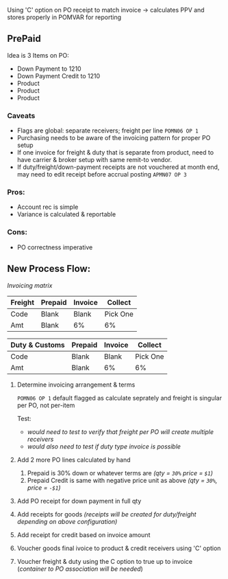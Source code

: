 Using 'C' option on PO receipt to match invoice -> calculates PPV and stores properly in POMVAR for reporting

PrePaid
---

Idea is 3 Items on PO:
* Down Payment to 1210
* Down Payment Credit to 1210
* Product
* Product
* Product

### Caveats
* Flags are global: separate receivers; freight per line `POMN06 OP 1`
* Purchasing needs to be aware of the invoicing pattern for proper PO setup
* If one invoice for freight & duty that is separate from product, need to have carrier & broker setup with same remit-to vendor.
* If duty/freight/down-payment receipts are not vouchered at month end, may need to edit receipt before accrual posting `APMN07 OP 3`

### Pros:
* Account rec is simple
* Variance is calculated & reportable

### Cons:
* PO correctness imperative

New Process Flow:
---------------------

_Invoicing matrix_

|Freight		|Prepaid				|Invoice					|Collect				|
|---------------|-----------------------|-----------------------	|-----------------------|
|Code			|Blank					|Blank						|Pick One				|
|Amt			|Blank					|6%							|6%						|

|Duty & Customs	|Prepaid				|Invoice					|Collect				|
|---------------|-----------------------|-----------------------	|-----------------------|
|Code			|Blank					|Blank						|Pick One				|
|Amt			|Blank					|6%							|6%						|



1.	Determine invoicing arrangement & terms

	`POMN06 OP 1` default flagged as calculate seprately and freight is singular per PO, not per-item

	Test:
	*	_would need to test to verify that freight per PO will create multiple receivers_
	*	_would also need to test if duty type invoice is possible_

2. Add 2 more PO lines calculated by hand
	1. Prepaid is 30% down or whatever terms are _(qty = `30%` price = `$1`)_
	2. Prepaid Credit is same with negative price unit as above _(qty = `30%`, price = `-$1`)_
3. Add PO receipt for down payment in full qty
4. Add receipts for goods _(receipts will be created for duty/freight depending on above configuration)_
5. Add receipt for credit based on invoice amount
6. Voucher goods final ivoice to product & credit receivers using 'C' option
7. Voucher freight & duty using the C option to true up to invoice (_container to PO association will be needed_)
